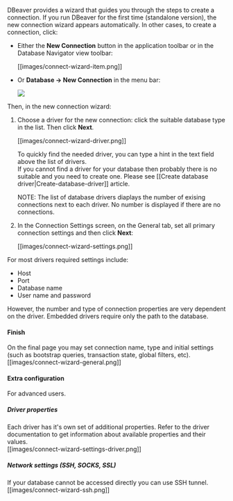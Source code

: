 DBeaver provides a wizard that guides you through the steps to create a connection.
If you run DBeaver for the first time (standalone version), the new connection wizard appears automatically.
In other cases, to create a connection, click:
* Either the **New Connection** button in the application toolbar or in the Database Navigator view toolbar:

  [[images/connect-wizard-item.png]]

* Or **Database -> New Connection** in the menu bar:

  <img src="https://www.dropbox.com/s/g2g9hatjs1c8chx/new%20connection%20on%20menu.png?raw=1"/>

Then, in the new connection wizard:
1. Choose a driver for the new connection: click the suitable database type in the list. Then click **Next**.
   
   [[images/connect-wizard-driver.png]]  

   To quickly find the needed driver, you can type a hint in the text field above the list of drivers.  
   If you cannot find a driver for your database then probably there is no suitable and you need to create one. Please see [[Create database driver|Create-database-driver]] article.

   NOTE: The list of database drivers diaplays the number of exising connections next to each driver. No number is displayed if there are no connections.

2. In the Connection Settings screen, on the General tab, set all primary connection settings and then click **Next**:

   [[images/connect-wizard-settings.png]]  

For most drivers required settings include:
- Host
- Port
- Database name 
- User name and password

However, the number and type of connection properties are very dependent on the driver.
Embedded drivers require only the path to the database.

#### Finish
On the final page you may set connection name, type and initial settings (such as bootstrap queries, transaction state, global filters, etc).
[[images/connect-wizard-general.png]]  

#### Extra configuration
For advanced users.

##### Driver properties
Each driver has it's own set of additional properties. Refer to the driver documentation to get information about available properties and their values.  
[[images/connect-wizard-settings-driver.png]]  

##### Network settings (SSH, SOCKS, SSL)
If your database cannot be accessed directly you can use SSH tunnel.  
[[images/connect-wizard-ssh.png]]  
